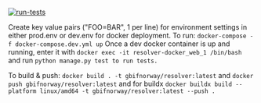 [![run-tests](https://github.com/gbif-norway/resolver-docker/actions/workflows/run-tests.yml/badge.svg)](https://github.com/gbif-norway/resolver-docker/actions/workflows/run-tests.yml)

Create key value pairs ("FOO=BAR", 1 per line) for environment settings in either prod.env or dev.env for docker deployment. 
To run: `docker-compose -f docker-compose.dev.yml up` 
Once a dev docker container is up and running, enter it with `docker exec -it resolver-docker_web_1 /bin/bash` and run `python manage.py test to run tests.`

To build & push: `docker build . -t gbifnorway/resolver:latest` and `docker push gbifnorway/resolver:latest` and for buildx `docker buildx build --platform linux/amd64 -t gbifnorway/resolver:latest --push .`
